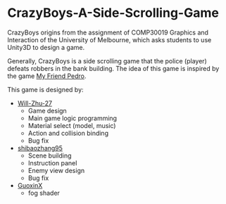 # CrazyBoys-A-Side-Scrolling-Game

CrazyBoys origins from the assignment of COMP30019 Graphics and Interaction of the University of Melbourne, which asks students to use Unity3D to design a game. 

Generally, CrazyBoys is a side scrolling game that the police (player) defeats robbers in the bank building. The idea of this game is inspired by the game [My Friend Pedro](https://store.steampowered.com/app/557340/My_Friend_Pedro/).

This game is designed by:

* [Will-Zhu-27](https://github.com/Will-Zhu-27)
  * Game design
  * Main game logic programming
  * Material select (model, music)
  * Action and collision binding
  * Bug fix
* [shibaozhang95](https://github.com/shibaozhang95)
  * Scene building
  * Instruction panel
  * Enemy view design
  * Bug fix
* [GuoxinX](https://github.com/GuoxinX)
  * fog shader